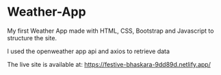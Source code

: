 # Weather-App

My first Weather App made with HTML,  CSS, Bootstrap and Javascript to structure the site.

I used the openweather app api and axios to retrieve data 

The live site is available at: https://festive-bhaskara-9dd89d.netlify.app/


